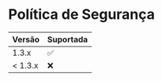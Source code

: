 # Política de Segurança
<!--
## Versões Suportadas

Use esta seção para informar às pessoas quais versões do seu projeto estão
atualmente sendo suportadas com atualizações de segurança.
-->

| Versão  | Suportada          |
| ------- | ------------------ |
| 1.3.x   | :white_check_mark: |
| < 1.3.x | :x:                |

<!--
## Relatando uma Vulnerabilidade

Use esta seção para informar às pessoas como relatar uma vulnerabilidade.

Informe a elas onde procurar, com que frequência podem esperar receber uma atualização sobre uma
vulnerabilidade relatada, o que esperar se a vulnerabilidade for aceita ou
recusada, etc. 
-->
